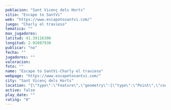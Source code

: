 ```yaml
---
poblacion: "Sant Vicenç dels Horts"
sitio: "Escape to SantVi"
web: "https://www.escapetosantvi.com/"
juego: "Charly el travieso"
tematica: ""
max_jugadores: 
latitud: 41.39116300
longitud: 2.01087930
publicar: "no"
fecha: ""
jugadores: ""
valoracion: 
foto: ""
name: "Escape to SantVi-Charly el travieso"
webpage: "https://www.escapetosantvi.com/"
city: "Sant Vicenç dels Horts"
location: "{\"type\":\"Feature\",\"geometry\":{\"type\":\"Point\",\"coordinates\":[41.391163,2.0108793]}}"
active: false
play_date: ""
rating: "0"
---
```

